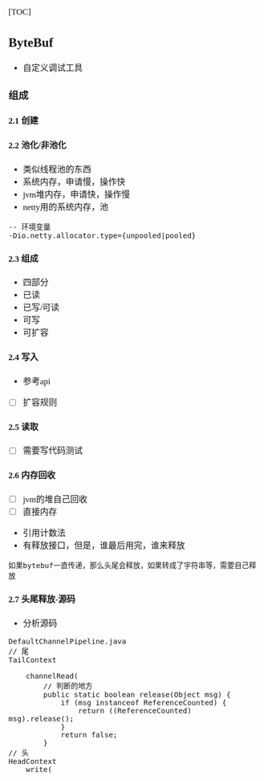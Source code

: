 <span  style="font-family: Simsun,serif; font-size: 17px; ">

[TOC]

## ByteBuf

- 自定义调试工具

### 组成

#### 2.1 创建

#### 2.2 池化/非池化

- 类似线程池的东西
- 系统内存，申请慢，操作快
- jvm堆内存，申请快，操作慢
- netty用的系统内存，池

~~~
-- 环境变量
-Dio.netty.allocator.type={unpooled|pooled}
~~~

#### 2.3 组成

- 四部分
- 已读
- 已写/可读
- 可写
- 可扩容

#### 2.4 写入

- 参考api

- [ ]  扩容规则

#### 2.5 读取

- [ ]  需要写代码测试

#### 2.6 内存回收

- [ ]  jvm的堆自己回收
- [ ]  直接内存

- 引用计数法
- 有释放接口，但是，谁最后用完，谁来释放

~~~
如果bytebuf一直传递，那么头尾会释放，如果转成了字符串等，需要自己释放
~~~

#### 2.7 头尾释放-源码

- 分析源码

~~~
DefaultChannelPipeline.java
// 尾
TailContext
   
    channelRead(
        // 判断的地方
        public static boolean release(Object msg) {
            if (msg instanceof ReferenceCounted) {
                return ((ReferenceCounted) msg).release();
            }
            return false;
        }
// 头
HeadContext
    write(
    
~~~

</span>
